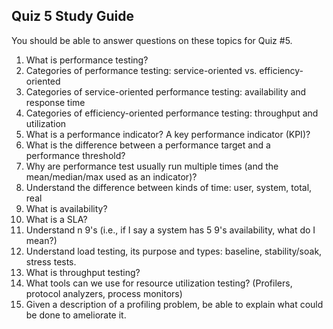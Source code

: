 ## Quiz 5 Study Guide

You should be able to answer questions on these topics for Quiz #5.

1. What is performance testing?
2. Categories of performance testing: service-oriented vs. efficiency-oriented
3. Categories of service-oriented performance testing: availability and response time
4. Categories of efficiency-oriented performance testing: throughput and utilization
5. What is a performance indicator?  A key performance indicator (KPI)?
6. What is the difference between a performance target and a performance threshold?
7. Why are performance test usually run multiple times (and the mean/median/max used as an indicator)?
8. Understand the difference between kinds of time: user, system, total, real
9. What is availability?
10. What is a SLA?
11. Understand n 9's (i.e., if I say a system has 5 9's availability, what do I mean?)
12. Understand load testing, its purpose and types: baseline, stability/soak, stress tests.
13. What is throughput testing?
14. What tools can we use for resource utilization testing? (Profilers, protocol analyzers, process monitors)
15. Given a description of a profiling problem, be able to explain what could be done to ameliorate it.

